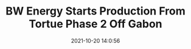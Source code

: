 ---
"title": "BW Energy Starts Production From Tortue Phase 2 Off Gabon"
"date": "2021-10-20 14:0:56"
"feed_name": "RIGZONE"
"feed_website": "http://www.rigzone.com/"
"feed_rss": "http://www.rigzone.com/news/rss/rigzone_latest.aspx"
"link": "https://www.rigzone.com/news/bw_energy_starts_production_from_tortue_phase_2_off_gabon-20-oct-2021-166775-article/?rss=true"
"source": "None"
"file": "_posts/2021-1-1-3ac08727ffc29aa301f7865870943edf3828aa6e.md"
"accident": "0"
"drilling": "0"
"represented_by": "0"
"dead": "0"
"injured": "0"
"arrested": "0"
"place": "unknown place"
"where": "unknown site"
"causes": "unknown"
"place_uri": "unknown place"
---